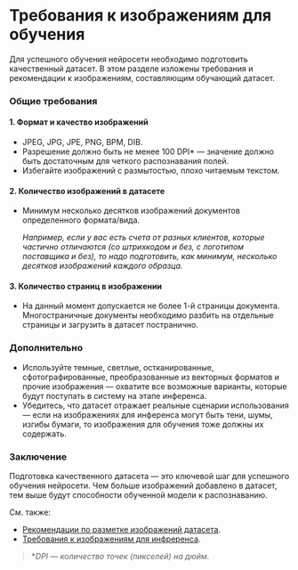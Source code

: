 # Требования к изображениям для обучения 

Для успешного обучения нейросети необходимо подготовить качественный датасет. В этом разделе изложены требования и рекомендации к изображениям, составляющим обучающий датасет.

### Общие требования

#### 1. Формат и качество изображений
- JPEG, JPG, JPE, PNG, BPM, DIB.
- Разрешение должно быть не менее 100 DPI\* — значение должно быть достаточным для четкого распознавания полей.
- Избегайте изображений с размытостью, плохо читаемым текстом.

#### 2. Количество изображений в датасете
- Минимум несколько десятков изображений документов определенного формата/вида.
    
  *Например, если у вас есть счета от разных клиентов, которые частично отличаются (со штрихкодом и без, с логотипом поставщика и без), то надо подготовить, как минимум, несколько десятков изображений каждого образца.*

#### 3. **Количество страниц в изображении**
- На данный момент допускается не более 1-й страницы документа. Многостраничные документы необходимо разбить на отдельные страницы и загрузить в датасет постранично.  

### Дополнительно
- Используйте темные, светлые, остканированные, сфотографированные, преобразованные из векторных форматов и прочие изображения — охватите все возможные варианты, которые будут поступать в систему на этапе инференса.
- Убедитесь, что датасет отражает реальные сценарии использования — если на изображениях для инференса могут быть тени, шумы, изгибы бумаги, то изображения для обучения тоже должны их содержать.


### Заключение

Подготовка качественного датасета — это ключевой шаг для успешного обучения нейросети. Чем больше изображений добавлено в датасет, тем выше будут способности обученной модели к распознаванию. 

См. также:
- [Рекомендации по разметке изображений датасета](https://github.com/PrimoRPA/Docs.Rus/blob/1299-%D0%BD%D0%B0%D0%BF%D0%B8%D1%81%D0%B0%D1%82%D1%8C-%D0%B4%D0%BE%D0%BA%D1%83%D0%BC%D0%B5%D0%BD%D1%82-%D0%BF%D0%BE-primoai/primo-ai/user/other/datalabeling-requirements.md).
- [Требования к изображениям для инфреренса](https://github.com/PrimoRPA/Docs.Rus/blob/1299-%D0%BD%D0%B0%D0%BF%D0%B8%D1%81%D0%B0%D1%82%D1%8C-%D0%B4%D0%BE%D0%BA%D1%83%D0%BC%D0%B5%D0%BD%D1%82-%D0%BF%D0%BE-primoai/primo-ai/user/other/inference-quality-requirements.md).


> \**DPI — количество точек (пикселей) на дюйм.*
